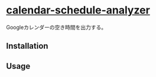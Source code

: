# [calendar-schedule-analyzer](https://github.com/morooka-akira/calendar-schedule-analyzer)


Googleカレンダーの空き時間を出力する。

## Installation


## Usage

